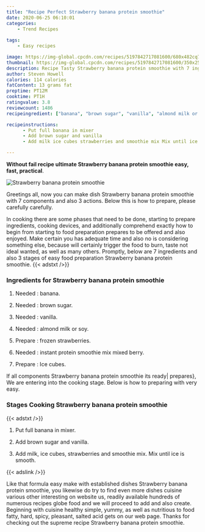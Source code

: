 ```yaml
---
title: "Recipe Perfect Strawberry banana protein smoothie"
date: 2020-06-25 06:10:01
categories:
    - Trend Recipes
    
tags:
    - Easy recipes

image: https://img-global.cpcdn.com/recipes/5197842717081600/680x482cq70/strawberry-banana-protein-smoothie-recipe-main-photo.jpg
thumbnail: https://img-global.cpcdn.com/recipes/5197842717081600/350x250cq70/strawberry-banana-protein-smoothie-recipe-main-photo.jpg
description: Recipe Tasty Strawberry banana protein smoothie with 7 ingredients and 3 stages of easy cooking.
author: Steven Howell
calories: 114 calories
fatContent: 13 grams fat
preptime: PT12M
cooktime: PT1H
ratingvalue: 3.8
reviewcount: 1486
recipeingredient: ["banana", "brown sugar", "vanilla", "almond milk or soy", "frozen strawberries", "instant protein smoothie mix mixed berry", "Ice cubes"]

recipeinstructions: 
      - Put full banana in mixer 
      - Add brown sugar and vanilla 
      - Add milk ice cubes strawberries and smoothie mix Mix until ice is smooth

---
```




**Without fail recipe ultimate Strawberry banana protein smoothie easy, fast, practical**. 


![Strawberry banana protein smoothie](https://img-global.cpcdn.com/recipes/5197842717081600/680x482cq70/strawberry-banana-protein-smoothie-recipe-main-photo.jpg "Strawberry banana protein smoothie")




Greetings all, now you can make dish Strawberry banana protein smoothie with 7 components and also 3 actions. Below this is how to prepare, please carefully carefully.

In cooking there are some phases that need to be done, starting to prepare ingredients, cooking devices, and additionally comprehend exactly how to begin from starting to food preparation prepares to be offered and also enjoyed. Make certain you has adequate time and also no is considering something else, because will certainly trigger the food to burn, taste not ideal wanted, as well as many others. Promptly, below are 7 ingredients and also 3 stages of easy food preparation Strawberry banana protein smoothie.
{{< adstxt />}}

### Ingredients for Strawberry banana protein smoothie


1. Needed  : banana.

1. Needed  : brown sugar.

1. Needed  : vanilla.

1. Needed  : almond milk or soy.

1. Prepare  : frozen strawberries.

1. Needed  : instant protein smoothie mix mixed berry.

1. Prepare  : Ice cubes.



If all components Strawberry banana protein smoothie its ready| prepares}, We are entering into the cooking stage. Below is how to preparing with very easy.

### Stages Cooking Strawberry banana protein smoothie

{{< adstxt />}}


1. Put full banana in mixer.



1. Add brown sugar and vanilla.



1. Add milk, ice cubes, strawberries and smoothie mix. Mix until ice is smooth.





{{< adslink />}}

Like that formula easy make with established dishes Strawberry banana protein smoothie, you likewise do try to find even more dishes cuisine various other interesting on website us, readily available hundreds of numerous recipes globe food and we will proceed to add and also create. Beginning with cuisine healthy simple, yummy, as well as nutritious to food fatty, hard, spicy, pleasant, salted acid gets on our web page. Thanks for checking out the supreme recipe Strawberry banana protein smoothie.
